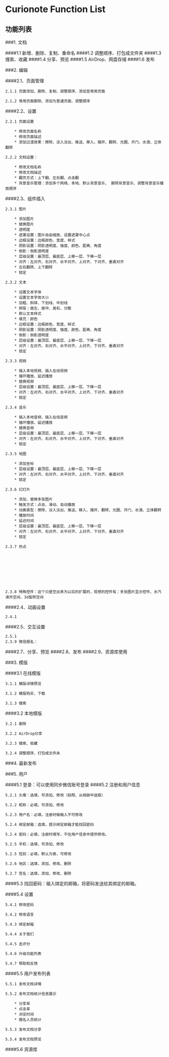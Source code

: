 Curionote Function List
===================

功能列表
-----------------------------------------

###1. 文档

####1.1 新增、删除、复制、重命名
####1.2 调整顺序、打包成文件夹
####1.3 搜索、收藏
####1.4 分享、预览
####1.5 AirDrop、网盘存储
####1.6 发布

###2. 编辑

####2.1、页面管理
	
	2.1.1 页面添加、删除、复制、调整顺序、添加至常用页面
	
	2.1.2 常用页面删除、添加为普通页面、调整顺序
	
####2.2、设置
	
	2.2.1 页面设置
		
		* 修改页面名称
		* 修改页面描述
		* 添加过渡效果：擦除、淡入淡出、推送、移入、揭开、翻转、光圈、开门、水滴、立体翻转
		
	2.2.2 文档设置：
		
		* 修改文档名称
		* 修改文档描述
		* 翻页方式：上下翻、左右翻、点击翻
		* 背景音乐管理：添加多个网络、本地、默认背景音乐、 删除背景音乐、调整背景音乐播放顺序
		
####2.3、组件插入

	2.3.1 图片
		
		* 添加图片
		* 替换图片
		* 透明度
		* 遮罩设置：图片自由缩放、设置遮罩中心点
		* 边框设置：边框颜色、宽度、样式
		* 阴影设置：阴影透明度、强度、颜色、距离、角度
		* 倒影：倒影透明度
		* 层级设置：最顶层、最底层、上移一层、下移一层
		* 对齐：左对齐、右对齐、水平对齐、上对齐、下对齐、垂直对齐
		* 左右翻转、上下翻转
		* 锁定
		
	2.3.2 文本
	
		* 设置文本字体
		* 设置文本字体大小
		* 加粗、斜体、下划线、中划线
		* 排版：居左、居中、居右、分散
		* 默认文本样式
		* 填充：颜色
		* 边框设置：边框颜色、宽度、样式
		* 阴影设置：阴影透明度、强度、颜色、距离、角度
		* 倒影：倒影透明度
		* 层级设置：最顶层、最底层、上移一层、下移一层
		* 对齐：左对齐、右对齐、水平对齐、上对齐、下对齐、垂直对齐
		* 锁定
		
	2.3.3 视频
	
		* 插入本地视频、插入在线视频
		* 循环播放、延迟播放
		* 替换视频
		* 层级设置：最顶层、最底层、上移一层、下移一层
		* 对齐：左对齐、右对齐、水平对齐、上对齐、下对齐、垂直对齐
		* 锁定
		
	2.3.4 音乐
	
		* 插入本地音频、插入在线音频
		* 循环播放、延迟播放
		* 替换音频
		* 层级设置：最顶层、最底层、上移一层、下移一层
		* 对齐：左对齐、右对齐、水平对齐、上对齐、下对齐、垂直对齐
		* 锁定

	2.3.5 地图
		
		* 添加坐标
		* 层级设置：最顶层、最底层、上移一层、下移一层
		* 对齐：左对齐、右对齐、水平对齐、上对齐、下对齐、垂直对齐
		* 锁定
	
	2.3.6 幻灯片
	
		* 添加、替换多张图片
		* 触发方式：点击、滑动、自动播放
		* 动画类型：擦除、淡入淡出、推送、移入、揭开、翻转、光圈、开门、水滴、立体翻转
		* 播放时间
		* 延迟时间
		* 层级设置：最顶层、最底层、上移一层、下移一层
		* 对齐：左对齐、右对齐、水平对齐、上对齐、下对齐、垂直对齐
		* 锁定
	
	2.3.7 热点

	







	2.3.8 特殊控件：这个只是空出来为以后的扩展的，现想的控件有：多张图片显示控件、水汽滑开空间、3d旋转空间

	
####2.4、动画设置

	2.4.1

####2.5、交互设置
	
	2.5.1
	2.3.9 微信报名：
	
####2.7、分享、预览
####2.8、发布
####2.9、资源库使用

###3. 模版 

####3.1 在线模版

	3.1.1 模版详情预览

	3.1.2 模版购买、下载

	3.1.3 搜索
	
####3.2 本地模版

	3.2.1 删除

	3.2.2 AirDrop分享

	3.2.3 搜索、收藏

	3.2.4 调整顺序、打包成文件夹

###4. 最新发布
 

###5. 用户

####5.1 登录：可以使用同步微信账号登录
####5.2 注册和用户信息

	5.2.1 头像：选填，可添加、修改（拍照、从相册中选取）

	5.2.2 昵称：必填，可添加、修改

	5.2.3 用户名：必填，注册时候输入不可修改

	5.2.4 绑定邮箱：选填，提示绑定邮箱才能找回密码

	5.2.4 密码：必填，注册时填写，不在用户信息中提供修改。

	5.2.5 手机：选填，可添加、修改

	5.2.5 性别：必填，默认为男，可修改

	5.2.6 地区：选填，添加、修改、删除

	5.2.7 签名：选填，添加、修改、删除

####5.3 找回密码：输入绑定的邮箱，将密码发送给其绑定的邮箱。

####5.4  设置

	5.4.1 修改密码

	5.4.2 修改语言

	5.4.3 绑定邮箱

	5.4.4 关于我们
	
	5.4.5 去评分

	5.4.6 升级功能列表

	5.4.7 帮助和反馈
 
####5.5 用户发布列表

	5.5.1 发布文档详情

	5.5.2 发布文档统计信息展示
	
		* 分享率 
		* 点击率
		* 浏览时间
		* 报名人员统计

	5.5.3 发布文档分享

	5.5.4 发布文档预览

####5.6 资源库
			



